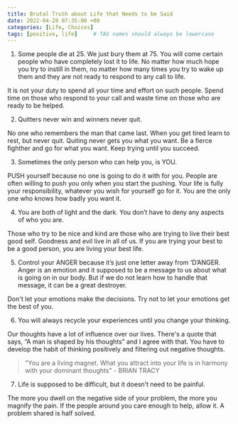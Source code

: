 ```yaml
---
title: Brutal Truth about Life that Needs to be Said
date: 2022-04-28 07:35:00 +00
categories: [Life, Choices]
tags: [positive, life]     # TAG names should always be lowercase
---
```


1. Some people die at 25. We just bury them at 75. You will come certain people who have completely lost it to life. No matter how much hope you try to instill in them, no matter how many times you try to wake up them and they are not ready to respond to any call to life.

It is not your duty to spend all your time and effort on such people. Spend time on those who respond to your call and waste time on those who are ready to be helped.

2. Quitters never win and winners never quit.

No one who remembers the man that came last. When you get tired learn to rest, but never quit. Quiting never gets you what you want. Be a fierce fighther and go for what you want. Keep trying until you succeed.

3. Sometimes the only person who can help you, is YOU.

PUSH yourself because no one is going to do it with for you. People are often willing to push you only when you start the pushing. Your life is fully your responsibility, whatever you wish for yourself go for it. You are the only one who knows how badly you want it.

4. You are both of light and the dark. You don’t have to deny any aspects of who you are.

Those who try to be nice and kind are those who are trying to live their best good self. Goodness and evil live in all of us. If you are trying your best to be a good person, you are living your best life.

5. Control your ANGER because it’s just one letter away from ‘D’ANGER.
Anger is an emotion  and it supposed to be a message to us about what is going on in our body. But if we do not learn how to handle that message, it can be a great destroyer.

Don't let your emotions make the decisions. Try not to let your emotions get the best of you.

6. You will always recycle your experiences until you change your thinking.

Our thoughts have a lot of influence over our lives. There's a quote that says, “A man is shaped by his thoughts” and I agree with that. You have to develop the habit of thinking positively and filtering out negative thoughts.

> "You are a living magnet. What you attract into your life is in harmony with your dominant thoughts" - BRIAN TRACY

7. Life is supposed to be difficult, but it doesn’t need to be painful.

The more you dwell on the negative side of your problem, the more you magnify the pain. If the people around you care enough to help, allow it. A problem shared is half solved. 
